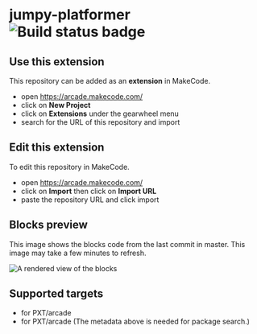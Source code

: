 # jumpy-platformer ![Build status badge](https://github.com/ohanamai/jumpy-platformer/workflows/MakeCode/badge.svg)



## Use this extension

This repository can be added as an **extension** in MakeCode.

* open https://arcade.makecode.com/
* click on **New Project**
* click on **Extensions** under the gearwheel menu
* search for the URL of this repository and import

## Edit this extension

To edit this repository in MakeCode.

* open https://arcade.makecode.com/
* click on **Import** then click on **Import URL**
* paste the repository URL and click import

## Blocks preview

This image shows the blocks code from the last commit in master.
This image may take a few minutes to refresh.

![A rendered view of the blocks](https://github.com/ohanamai/jumpy-platformer/raw/master/.makecode/blocks.png)

## Supported targets

* for PXT/arcade
* for PXT/arcade
(The metadata above is needed for package search.)

